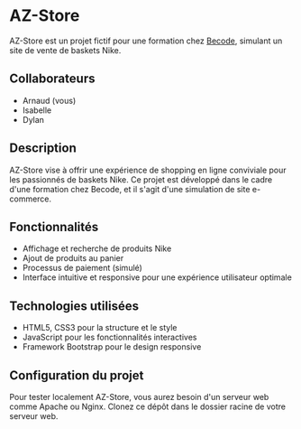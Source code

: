 # AZ-Store

AZ-Store est un projet fictif pour une formation chez [Becode](https://becode.org), simulant un site de vente de baskets Nike.

## Collaborateurs

- Arnaud (vous)
- Isabelle
- Dylan

## Description

AZ-Store vise à offrir une expérience de shopping en ligne conviviale pour les passionnés de baskets Nike. Ce projet est développé dans le cadre d'une formation chez Becode, et il s'agit d'une simulation de site e-commerce.

## Fonctionnalités

- Affichage et recherche de produits Nike
- Ajout de produits au panier
- Processus de paiement (simulé)
- Interface intuitive et responsive pour une expérience utilisateur optimale

## Technologies utilisées

- HTML5, CSS3 pour la structure et le style
- JavaScript pour les fonctionnalités interactives
- Framework Bootstrap pour le design responsive

## Configuration du projet

Pour tester localement AZ-Store, vous aurez besoin d'un serveur web comme Apache ou Nginx. Clonez ce dépôt dans le dossier racine de votre serveur web.
